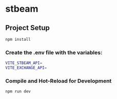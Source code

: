# stbeam

## Project Setup

```sh
npm install
```

### Create the .env file with the variables:
```sh
VITE_STBEAM_API=
VITE_EXCHANGE_API=
```

### Compile and Hot-Reload for Development

```sh
npm run dev
```
